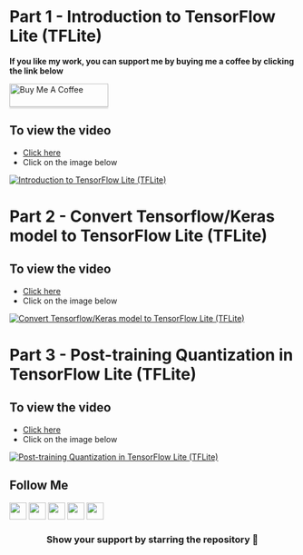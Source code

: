 # Part 1 - Introduction to TensorFlow Lite (TFLite)

**If you like my work, you can support me by buying me a coffee by clicking the link below**

<a href="https://www.buymeacoffee.com/bhattbhavesh91" target="_blank"><img src="https://www.buymeacoffee.com/assets/img/custom_images/orange_img.png" alt="Buy Me A Coffee" style="height: 41px !important;width: 174px !important;box-shadow: 0px 3px 2px 0px rgba(190, 190, 190, 0.5) !important;-webkit-box-shadow: 0px 3px 2px 0px rgba(190, 190, 190, 0.5) !important;" ></a>

## To view the video
* [Click here](https://youtu.be/x7E7rfO1tcc)
* Click on the image below

[![Introduction to TensorFlow Lite (TFLite)](http://img.youtube.com/vi/x7E7rfO1tcc/0.jpg)](http://www.youtube.com/watch?v=x7E7rfO1tcc)

# Part 2 - Convert Tensorflow/Keras model to TensorFlow Lite (TFLite)
## To view the video
* [Click here](https://youtu.be/bKLL0tAj3GE)
* Click on the image below

[![Convert Tensorflow/Keras model to TensorFlow Lite (TFLite)](http://img.youtube.com/vi/bKLL0tAj3GE/0.jpg)](http://www.youtube.com/watch?v=bKLL0tAj3GE)


# Part 3 - Post-training Quantization in TensorFlow Lite (TFLite)
## To view the video
* [Click here](https://youtu.be/IuyTC-_otGw)
* Click on the image below

[![Post-training Quantization in TensorFlow Lite (TFLite)](http://img.youtube.com/vi/IuyTC-_otGw/0.jpg)](http://www.youtube.com/watch?v=IuyTC-_otGw)


## Follow Me
<a href="https://twitter.com/_bhaveshbhatt" target="_blank"><img class="ai-subscribed-social-icon" src="https://bhattbhavesh91.github.io/assets/images/tw.png" width="30"></a>
<a href="https://www.youtube.com/bhaveshbhatt8791/" target="_blank"><img class="ai-subscribed-social-icon" src="https://bhattbhavesh91.github.io/assets/images/ytb.png" width="30"></a>
<a href="https://www.youtube.com/PythonTricks/" target="_blank"><img class="ai-subscribed-social-icon" src="https://bhattbhavesh91.github.io/assets/images/python_logo.png" width="30"></a>
<a href="https://github.com/bhattbhavesh91" target="_blank"><img class="ai-subscribed-social-icon" src="https://bhattbhavesh91.github.io/assets/images/gthb.png" width="30"></a>
<a href="https://www.linkedin.com/in/bhattbhavesh91/" target="_blank"><img class="ai-subscribed-social-icon" src="https://bhattbhavesh91.github.io/assets/images/lnkdn.png" width="30"></a>

<h3 align="center">Show your support by starring the repository 🙂</h3>
